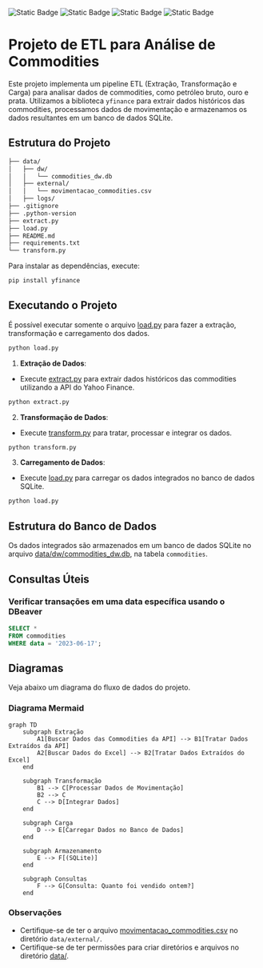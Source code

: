 ![Static Badge](https://img.shields.io/badge/Python-3.12-blue?logo=python)
![Static Badge](https://img.shields.io/badge/Faker-blue)
![Static Badge](https://img.shields.io/badge/Pandas-blue)
![Static Badge](https://img.shields.io/badge/yfinance-blue)
# Projeto de ETL para Análise de Commodities

Este projeto implementa um pipeline ETL (Extração, Transformação e Carga) para analisar dados de commodities, como petróleo bruto, ouro e prata. Utilizamos a biblioteca `yfinance` para extrair dados históricos das commodities, processamos dados de movimentação e armazenamos os dados resultantes em um banco de dados SQLite.

## Estrutura do Projeto

```bash
├── data/
│   ├── dw/
│   │   └── commodities_dw.db
│   ├── external/
│   │   └── movimentacao_commodities.csv
│   ├── logs/
├── .gitignore
├── .python-version
├── extract.py
├── load.py
├── README.md
├── requirements.txt
└── transform.py
```

Para instalar as dependências, execute:

```bash
pip install yfinance
```

## Executando o Projeto
É possível executar somente o arquivo [load.py](/load.py) para fazer a extração, transformação e carregamento dos dados.

```bash
python load.py
```

1. **Extração de Dados**:
- Execute [extract.py](/extract.py) para extrair dados históricos das commodities utilizando a API do Yahoo Finance.

```bash
python extract.py
```

2. **Transformação de Dados**:
- Execute [transform.py](/transform.py) para tratar, processar e integrar os dados.

```bash
python transform.py
```

3. **Carregamento de Dados**:
- Execute [load.py](/load.py) para carregar os dados integrados no banco de dados SQLite.

```bash
python load.py
```

## Estrutura do Banco de Dados

Os dados integrados são armazenados em um banco de dados SQLite no arquivo [data/dw/commodities_dw.db](/data/dw/commodities_dw.db), na tabela `commodities`.

## Consultas Úteis

### Verificar transações em uma data específica usando o DBeaver

```sql
SELECT *
FROM commodities
WHERE data = '2023-06-17';
```

## Diagramas

Veja abaixo um diagrama do fluxo de dados do projeto.

### Diagrama Mermaid

```mermaid
graph TD
    subgraph Extração
        A1[Buscar Dados das Commodities da API] --> B1[Tratar Dados Extraídos da API]
        A2[Buscar Dados do Excel] --> B2[Tratar Dados Extraídos do Excel]
    end

    subgraph Transformação
        B1 --> C[Processar Dados de Movimentação]
        B2 --> C
        C --> D[Integrar Dados]
    end

    subgraph Carga
        D --> E[Carregar Dados no Banco de Dados]
    end

    subgraph Armazenamento
        E --> F[(SQLite)]
    end

    subgraph Consultas
        F --> G[Consulta: Quanto foi vendido ontem?]
    end

```

### Observações

- Certifique-se de ter o arquivo [movimentacao_commodities.csv](/data/external/movimentacao_commodities.csv) no diretório `data/external/`.
- Certifique-se de ter permissões para criar diretórios e arquivos no diretório [data/](/data/).